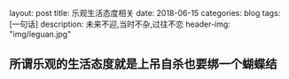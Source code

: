 layout: post
title: 乐观生活态度相关
date: 2018-06-15
categories: blog
tags: [一句话]
description: 未来不迎,当时不杂,过往不恋
header-img: "img/leguan.jpg"




## 所谓乐观的生活态度就是上吊自杀也要绑一个蝴蝶结




